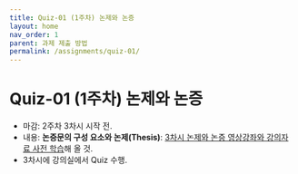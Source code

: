 ```yaml
---
title: Quiz-01 (1주차) 논제와 논증
layout: home
nav_order: 1
parent: 과제 제출 방법
permalink: /assignments/quiz-01/
---
```


# Quiz-01 (1주차) 논제와 논증

- 마감: 2주차 3차시 시작 전.
- 내용: **논증문의 구성 요소와 논제(Thesis)**: [3차시 논제와 논증 영상강좌와 강의자료 사전 학습]({{site.baseurl}}/lectures/week02-03-01)해 올 것.
- 3차시에 강의실에서 Quiz 수행.
